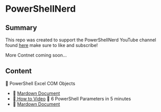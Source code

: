 # PowerShellNerd
## Summary

This repo was created to support the PowerShellNerd YouTube channel found [here](https://www.youtube.com/@matthewdaugherty462?sub_confrimation=1) make sure to like and subscribe!

More Contnet coming soon...

## Content
📂 PowerShell Excel COM Objects
* 📄 [Mardown Document](https://github.com/mdaugherty112/PowerShellNerd/blob/main/PowerShell%20and%20Excel/ExcelComObjectCode.md)
* 📄[ How to Video](https://www.youtube.com/watch?v=sYlXXaIWAzA)
📂 6 PowerShell Parameters in 5 minutes
* 📄 [Mardown Document](https://github.com/mdaugherty112/PowerShellNerd/blob/main/6%20parameter%20options%20in%205%20minutes/Parameter%20Options.md)
